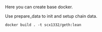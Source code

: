 Here you can create base docker.

Use prepare_data to init and setup chain data.

```
docker build . -t scx1332/geth:lean

```